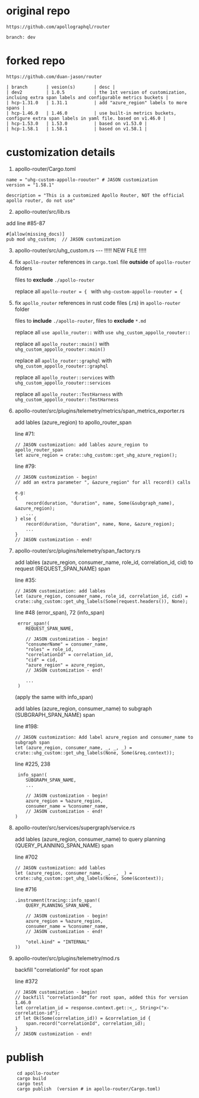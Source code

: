 # original repo
    https://github.com/apollographql/router
    
    branch: dev

# forked repo
    https://github.com/duan-jason/router

    | branch       | vesion(s)       | desc |
    | dev2         | 1.0.5           | the 1st version of customization, incluing extra span labels and configurable metrics buckets |
    | hcp-1.31.0   | 1.31.1          | add "azure_region" labels to more spans |
    | hcp-1.46.0   | 1.46.0          | use built-in metrics buckets, configure extra span labels in yaml file. based on v1.46.0 |
    | hcp-1.53.0   | 1.53.0          | based on v1.53.0 |
    | hcp-1.58.1   | 1.58.1          | based on v1.58.1 |

# customization details

1. apollo-router/Cargo.toml

```
name = "uhg-custom-appollo-roouter" # JASON customization
version = "1.58.1"

description = "This is a customized Apollo Router, NOT the official apollo router, do not use"
```

2. apollo-router/src/lib.rs

add line #85-87

```
#[allow(missing_docs)]
pub mod uhg_custom;  // JASON customization
```

3. apollo-router/src/uhg_custom.rs --- !!!!! NEW FILE !!!!!

4. fix ```apollo-router``` references in ```cargo.toml``` file **outside** of ```apollo-router``` folders

    files to **exclude** ```./apollo-router```

    replace all ```apollo-router = { ``` with ```uhg-custom-appollo-roouter = {``` 

5. fix ```apollo_router``` references in rust code files (.rs) in ```apollo-router``` folder

    files to **include** ```./apollo-router```, files to **exclude** ```*.md```

    replace all ```use apollo_router::``` with ```use uhg_custom_appollo_roouter::```

    replace all ```apollo_router::main()``` with ```uhg_custom_appollo_roouter::main()```

    replace all ```apollo_router::graphql``` with ```uhg_custom_appollo_roouter::graphql```

    replace all ```apollo_router::services``` with ```uhg_custom_appollo_roouter::services```

    replace all ```apollo_router::TestHarness``` with ```uhg_custom_appollo_roouter::TestHarness```

6. apollo-router/src/plugins/telemetry/metrics/span_metrics_exporter.rs

    add lables (azure_region) to apollo_router_span

    line #71:
    ```
    // JASON customization: add lables azure_region to apollo_router_span
    let azure_region = crate::uhg_custom::get_uhg_azure_region();
    ```

    line #79:
    ```
    // JASON customization - begin!
    // add an extra parameter ", &azure_region" for all record() calls

    e.g: 
    {
        record(duration, "duration", name, Some(&subgraph_name), &azure_region);
        ...
    } else {
        record(duration, "duration", name, None, &azure_region);
        ...
    }
    // JASON customization - end!
    ```

7. apollo-router/src/plugins/telemetry/span_factory.rs

    add lables (azure_region, consumer_name, role_id, correlation_id, cid) to request (REQUEST_SPAN_NAME) span

    line #35:
    ```
    // JASON customization: add lables
    let (azure_region, consumer_name, role_id, correlation_id, cid) = crate::uhg_custom::get_uhg_labels(Some(request.headers()), None);
    ```

    line #48 (error_span), 72 (info_span)
    ```
     error_span!(
        REQUEST_SPAN_NAME,

        // JASON customization - begin!
        "consumerName" = consumer_name,
        "roles" = role_id,
        "correlationId" = correlation_id,
        "cid" = cid,
        "azure_region" = azure_region,
        // JASON customization - end!

        ...
     )
    ```
    (apply the same with info_span)

    add lables (azure_region, consumer_name) to subgraph (SUBGRAPH_SPAN_NAME) span

    line #198:
    ```
    // JASON customization: Add label azure_region and consumer_name to subgraph span
    let (azure_region, consumer_name, _, _, _) = crate::uhg_custom::get_uhg_labels(None, Some(&req.context));
    ```

    line #225, 238
    ```
     info_span!(
        SUBGRAPH_SPAN_NAME,
        ...

        // JASON customization - begin!
        azure_region = %azure_region,
        consumer_name = %consumer_name,
        // JASON customization - end!
    )
    ```

8. apollo-router/src/services/supergraph/service.rs

    add lables (azure_region, consumer_name) to query planning (QUERY_PLANNING_SPAN_NAME) span

    line #702
    ```
    // JASON customization: add lables
    let (azure_region, consumer_name, _, _, _) = crate::uhg_custom::get_uhg_labels(None, Some(&context));
    ```

    line #716
    ```
    .instrument(tracing::info_span!(
        QUERY_PLANNING_SPAN_NAME,

        // JASON customization - begin!
        azure_region = %azure_region,
        consumer_name = %consumer_name,
        // JASON customization - end!

        "otel.kind" = "INTERNAL"
    ))
    ```

9. apollo-router/src/plugins/telemetry/mod.rs

    backfill "correlationId" for root span

    line #372
    ```
    // JASON customization - begin!
    // backfill "correlationId" for root span, added this for version 1.46.0
    let correlation_id = response.context.get::<_, String>("x-correlation-id");
    if let Ok(Some(correlation_id)) = &correlation_id {
        span.record("correlationId", correlation_id);
    }
    // JASON customization - end!
    ```
    

# publish

```
    cd apollo-router
    cargo build
    cargo test
    cargo publish  (version # in apollo-router/Cargo.toml)
```